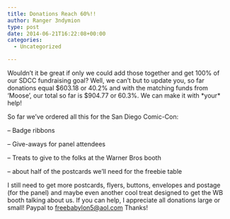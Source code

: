 ```yaml
---
title: Donations Reach 60%!!
author: Ranger 3ndymion
type: post
date: 2014-06-21T16:22:08+00:00
categories:
  - Uncategorized

---
```

Wouldn&#8217;t it be great if only we could add those together and get 100% of our SDCC fundraising goal? Well, we can&#8217;t but to update you, so far donations equal $603.18 or 40.2% and with the matching funds from &#8216;Moose&#8217;, our total so far is $904.77 or 60.3%. We can make it with \*your\* help!

So far we&#8217;ve ordered all this for the San Diego Comic-Con:

&#8211; Badge ribbons

&#8211; Give-aways for panel attendees

&#8211; Treats to give to the folks at the Warner Bros booth

&#8211; about half of the postcards we&#8217;ll need for the freebie table

I still need to get more postcards, flyers, buttons, envelopes and postage (for the panel) and maybe even another cool treat designed to get the WB booth talking about us. If you can help, I appreciate all donations large or small! Paypal to [freebabylon5@aol.com][1] Thanks!

 [1]: http://freebabylon5.com/thanks-donating/ "Thanks for Donating!"
